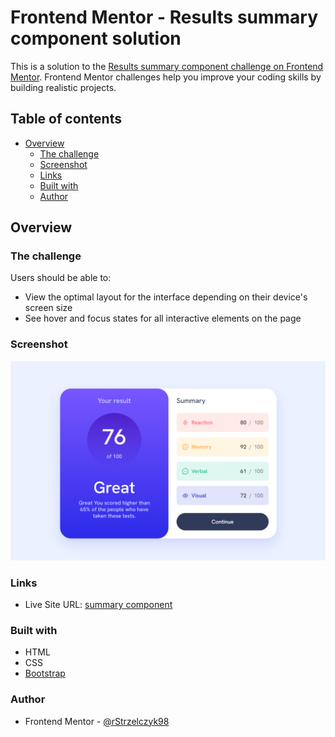 # Frontend Mentor - Results summary component solution

This is a solution to the [Results summary component challenge on Frontend Mentor](https://www.frontendmentor.io/challenges/results-summary-component-CE_K6s0maV). Frontend Mentor challenges help you improve your coding skills by building realistic projects.

## Table of contents

- [Overview](#overview)
  - [The challenge](#the-challenge)
  - [Screenshot](#screenshot)
  - [Links](#links)
  - [Built with](#built-with)
  - [Author](#author)

## Overview

### The challenge

Users should be able to:

- View the optimal layout for the interface depending on their device's screen size
- See hover and focus states for all interactive elements on the page

### Screenshot

![](./images/final.png)

### Links

- Live Site URL: [summary component]()

### Built with

- HTML
- CSS
- [Bootstrap](https://getbootstrap.com/)

### Author

- Frontend Mentor - [@rStrzelczyk98](https://www.frontendmentor.io/profile/rStrzelczyk98)
